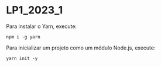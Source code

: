 # LP1_2023_1

Para instalar o Yarn, execute:

```
npm i -g yarn
```

Para inicializar um projeto como um módulo Node.js, execute:

```
yarn init -y
```
